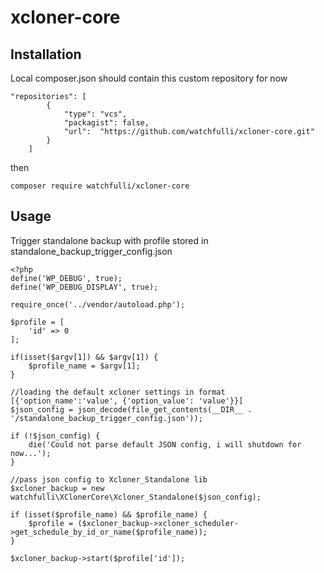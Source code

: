 # xcloner-core

## Installation

Local composer.json should contain this custom repository for now

```
"repositories": [
        {
            "type": "vcs",
            "packagist": false,
            "url":  "https://github.com/watchfulli/xcloner-core.git"
        }
    ]
 ```

then 

```composer require watchfulli/xcloner-core```

## Usage

Trigger standalone backup with profile stored in standalone_backup_trigger_config.json

```
<?php
define('WP_DEBUG', true);
define('WP_DEBUG_DISPLAY', true);

require_once('../vendor/autoload.php');

$profile = [
    'id' => 0
];

if(isset($argv[1]) && $argv[1]) {
    $profile_name = $argv[1];
}

//loading the default xcloner settings in format [{'option_name':'value', {'option_value': 'value'}}]
$json_config = json_decode(file_get_contents(__DIR__ . '/standalone_backup_trigger_config.json'));

if (!$json_config) {
    die('Could not parse default JSON config, i will shutdown for now...');
}

//pass json config to Xcloner_Standalone lib
$xcloner_backup = new watchfulli\XClonerCore\Xcloner_Standalone($json_config);

if (isset($profile_name) && $profile_name) {
    $profile = ($xcloner_backup->xcloner_scheduler->get_schedule_by_id_or_name($profile_name));
}

$xcloner_backup->start($profile['id']);


```
